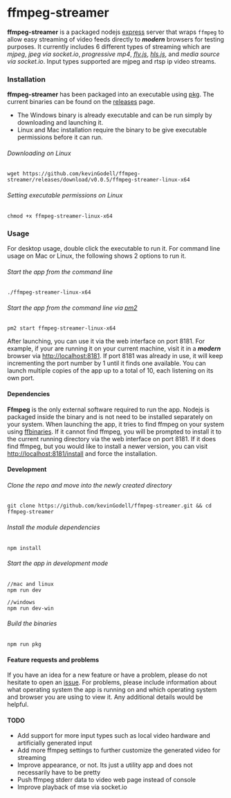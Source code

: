 # ffmpeg-streamer

**ffmpeg-streamer** is a packaged nodejs [express](https://github.com/expressjs/express) server that wraps `ffmpeg` to allow easy streaming of video feeds directly to ***modern*** browsers for testing purposes.
It currently includes 6 different types of streaming which are *mjpeg*, *jpeg via socket.io*, *progressive mp4*, [*flv.js*](https://github.com/Bilibili/flv.js), [*hls.js*](https://github.com/video-dev/hls.js), and *media source via socket.io*.
Input types supported are mjpeg and rtsp ip video streams.

### Installation
**ffmpeg-streamer** has been packaged into an executable using [pkg](https://github.com/zeit/pkg).
The current binaries can be found on the [releases](https://github.com/kevinGodell/ffmpeg-streamer/releases) page.
* The Windows binary is already executable and can be run simply by downloading and launching it.
* Linux and Mac installation require the binary to be give executable permissions before it can run.

###### Downloading on Linux
```
wget https://github.com/kevinGodell/ffmpeg-streamer/releases/download/v0.0.5/ffmpeg-streamer-linux-x64
```

###### Setting executable permissions on Linux
```
chmod +x ffmpeg-streamer-linux-x64
```

### Usage
For desktop usage, double click the executable to run it.
For command line usage on Mac or Linux, the following shows 2 options to run it.

###### Start the app from the command line
```
./ffmpeg-streamer-linux-x64
```

###### Start the app from the command line via [pm2](https://github.com/Unitech/pm2)
```
pm2 start ffmpeg-streamer-linux-x64
```
After launching, you can use it via the web interface on port 8181.
For example, if your are running it on your current machine, visit it in a ***modern*** browser via [http://localhost:8181](http://localhost:8181).
If port 8181 was already in use, it will keep incrementing the port number by 1 until it finds one available.
You can launch multiple copies of the app up to a total of 10, each listening on its own port.

#### Dependencies
**Ffmpeg** is the only external software required to run the app.
Nodejs is packaged inside the binary and is not need to be installed separately on your system.
When launching the app, it tries to find ffmpeg on your system using [ffbinaries](https://github.com/vot/ffbinaries-node).
If it cannot find ffmpeg, you will be prompted to install it to the current running directory via the web interface on port 8181.
If it does find ffmpeg, but you would like to install a newer version, you can visit [http://localhost:8181/install](http://localhost:8181/install) and force the installation.

#### Development

###### Clone the repo and move into the newly created directory
```
git clone https://github.com/kevinGodell/ffmpeg-streamer.git && cd ffmpeg-streamer
```

###### Install the module dependencies
```
npm install
```

###### Start the app in development mode
```
//mac and linux
npm run dev

//windows
npm run dev-win
```

###### Build the binaries
```
npm run pkg
```

#### Feature requests and problems
If you have an idea for a new feature or have a problem, please do not hesitate to open an [issue](https://github.com/kevinGodell/ffmpeg-streamer/issues).
For problems, please include information about what operating system the app is running on and which operating system and browser you are using to view it.
Any additional details would be helpful.

#### TODO
* Add support for more input types such as local video hardware and artificially generated input
* Add more ffmpeg settings to further customize the generated video for streaming
* Improve appearance, or not. Its just a utility app and does not necessarily have to be pretty
* Push ffmpeg stderr data to video web page instead of console
* Improve playback of mse via socket.io